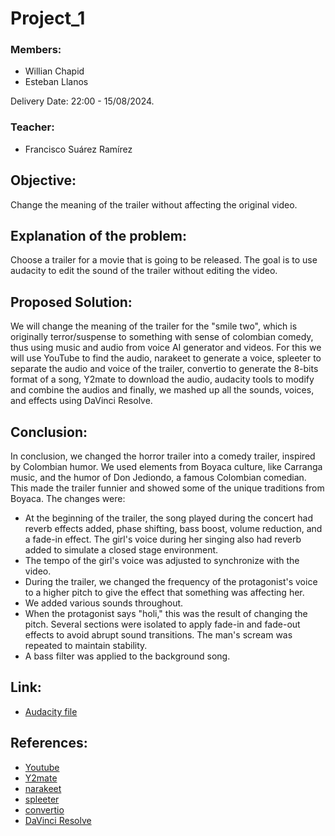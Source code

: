 # Project_1

### Members:
* Willian Chapid
* Esteban Llanos

Delivery Date: 22:00 - 15/08/2024.

### Teacher:
* Francisco Suárez Ramírez

## Objective:
Change the meaning of the trailer without affecting the original video.

## Explanation of the problem:
Choose a trailer for a movie that is going to be released. The goal is to use audacity to edit the sound of the trailer without editing the video.

## Proposed Solution:
We will change the meaning of the trailer for the "smile two", which is originally terror/suspense to something with sense of colombian comedy, thus using music and audio from voice AI generator and videos. For this we will use YouTube to find the audio, narakeet to generate a voice, spleeter to separate the audio and voice of the trailer, convertio to generate the 8-bits format of a song, Y2mate to download the audio, audacity tools to modify and combine the audios and finally, we mashed up all the sounds, voices, and effects using DaVinci Resolve.

## Conclusion:
In conclusion, we changed the horror trailer into a comedy trailer, inspired by Colombian humor. We used elements from Boyaca culture, like Carranga music, and the humor of Don Jediondo, a famous Colombian comedian. This made the trailer funnier and showed some of the unique traditions from Boyaca. The changes were:
 - At the beginning of the trailer, the song played during the concert had reverb effects added, phase shifting, bass boost, volume reduction, and a fade-in effect. The girl's voice during her singing also had reverb added to simulate a closed stage environment.
 - The tempo of the girl's voice was adjusted to synchronize with the video.
 - During the trailer, we changed the frequency of the protagonist's voice to a higher pitch to give the effect that something was affecting her.
 - We added various sounds throughout.
 - When the protagonist says "holi," this was the result of changing the pitch. Several sections were isolated to apply fade-in and fade-out effects to avoid abrupt sound transitions. The man's scream was repeated to maintain stability.
 - A bass filter was applied to the background song.

## Link:
 * [Audacity file](https://drive.google.com/file/d/1gYaiaJhSIodXt9gQFW-RpdIZB4Sj5zkn/view)


## References:
* [Youtube](https://www.youtube.com)
* [Y2mate](https://www.y2mate.com/es906)
* [narakeet](https://www.narakeet.com/)
* [spleeter](https://colab.research.google.com/github/deezer/spleeter/blob/master/spleeter.ipynb#scrollTo=W0LktyMypXqE)
* [convertio](https://convertio.co/es/wav-8svx/)
* [DaVinci Resolve](https://www.blackmagicdesign.com/products/davinciresolve)